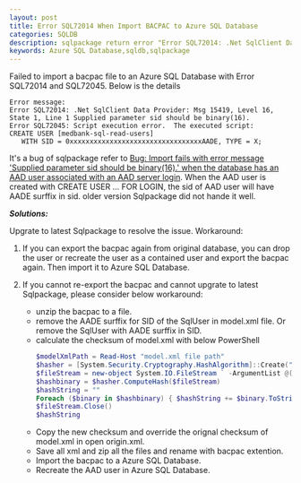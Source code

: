 ```yaml
---
layout: post
title: Error SQL72014 When Import BACPAC to Azure SQL Database
categories: SQLDB
description: sqlpackage return error "Error SQL72014: .Net SqlClient Data Provider: Msg 15419, Level 16, State 1, Line 1 Supplied parameter sid should be binary(16)."
keywords: Azure SQL Database,sqldb,sqlpackage
---
```


Failed to import a bacpac file to an Azure SQL Database with Error SQL72014 and SQL72045. Below is the details
```
Error message:
Error SQL72014: .Net SqlClient Data Provider: Msg 15419, Level 16, State 1, Line 1 Supplied parameter sid should be binary(16).
Error SQL72045: Script execution error.  The executed script:
CREATE USER [medbank-sql-read-users]
   WITH SID = 0xxxxxxxxxxxxxxxxxxxxxxxxxxxxxxxxxAADE, TYPE = X; 
```

It's a bug of sqlpackage refer to [Bug: Import fails with error message 'Supplied parameter sid should be binary(16).' when the database has an AAD user associated with an AAD server login](https://github.com/microsoft/DacFx/issues/260). When the AAD user is created with CREATE USER … FOR LOGIN, the sid of AAD user will have AADE surffix in sid. older version Sqlpackage did not hande it well.

***Solutions:***

Upgrate to latest Sqlpackage to resolve the issue.
Workaround: 
1. If you can export the bacpac again from original database, you can drop the user or recreate the user as a contained user and export the bacpac again. Then import it to Azure SQL Database.

2. If you cannot re-export the bacpac and cannot upgrate to latest Sqlpackage, please consider below workaround:
    - unzip the bacpac to a file.
    - remove the AADE surffix for SID of the SqlUser in model.xml file. Or remove the SqlUser with AADE surffix in SID.
    - calculate the checksum of model.xml with below PowerShell
        ```powershell
        $modelXmlPath = Read-Host "model.xml file path"
        $hasher = [System.Security.Cryptography.HashAlgorithm]::Create("System.Security.Cryptography.    SHA256CryptoServiceProvider")
        $fileStream = new-object System.IO.FileStream ` -ArgumentList @($modelXmlPath, [System.IO.FileMode]::Open)
        $hashbinary = $hasher.ComputeHash($fileStream)
        $hashString = ""
        Foreach ($binary in $hashbinary) { $hashString += $binary.ToString("X2") }
        $fileStream.Close()
        $hashString
        ```
    - Copy the new checksum and override the orignal checksum of model.xml in open origin.xml.
    - Save all xml and zip all the files and rename with bacpac extention.
    - Import the bacpac to a Azure SQL Database.
    - Recreate the AAD user in Azure SQL Database.